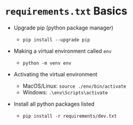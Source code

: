 # `requirements.txt` Basics

- Upgrade pip (python package manager)
    - `pip install --upgrade pip`

- Making a virtual environment called `env`
    - `python -m venv env`

- Activating the virtual environment
    - MacOS/Linux: `source ./env/bin/activate`
    - Windows: `.\env\Scripts\activate`

- Install all python packages listed
    - `pip install -r requirements/dev.txt`